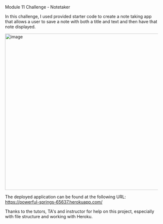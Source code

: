 Module 11 Challenge - Notetaker

In this challenge, I used provided starter code to create a note taking app that allows a user to save a note with both a title and text and then have that note displayed.

<img width="515" alt="image" src="https://user-images.githubusercontent.com/107148691/193963916-d384b003-a9c2-4bcc-872b-ef9debca428b.png">

The deployed application can be found at the following URL:  https://powerful-springs-65637.herokuapp.com/

Thanks to the tutors, TA's and instructor for help on this project, especially with file structure and working with Heroku.
